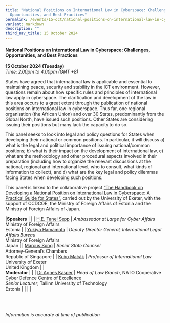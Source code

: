 ```yaml
---
title: "National Positions on International Law in Cyberspace: Challenges,
  Opportunities, and Best Practices"
permalink: /events/15-oct/national-positions-on-international-law-in-cyberspace/
variant: markdown
description: ""
third_nav_title: 15 October 2024
---
```

#### **National Positions on International Law in Cyberspace: Challenges, Opportunities, and Best Practices**

**15 October 2024 (Tuesday)**  
*Time: 2.00pm to 4.00pm (GMT +8)*

States have agreed that international law is applicable and essential to maintaining peace, security and stability in the ICT environment. However, questions remain about how specific rules and principles of international law apply in cyberspace. The clarification and development of the law in this area occurs to a great extent through the publication of national positions on international law in cyberspace. Thus far, one regional organisation (the African Union) and over 30 States, predominantly from the Global North, have issued such positions. Other States are considering issuing their positions but many lack the capacity to do so.

This panel seeks to look into legal and policy questions for States when developing their national or common positions. In particular, it will discuss a) what is the legal and political importance of issuing national/common positions; b) what is their impact on the development of international law, c) what are the methodology and other procedural aspects involved in their preparation (including how to organize the relevant discussions at the national, regional and international level, who to consult, what kinds of information to collect), and d) what are the key legal and policy dilemmas facing States when developing such positions.

This panel is linked to the collaborative project [“The Handbook on Developing a National Position on International Law in Cyberspace: A Practical Guide for States”](https://ccdcoe.org/news/2024/ccdcoe-launches-new-international-cyber-law-project/), carried out by the University of Exeter, with the support of CCDCOE, the Ministry of Foreign Affairs of Estonia and the Ministry of Foreign Affairs of Japan.

|**Speakers**          |                                                              |
| [H.E. Tanel Sepp](/speakers/he-tanel-sepp/)  | *Ambassador at Large for Cyber Affairs*<br>Ministry of Foreign Affairs <br> Estonia           |
| [Yukiya Hamamoto](/speakers/yukiya-hamamoto/)  | *Deputy Director General, International Legal Affairs Bureau*<br>Ministry of Foreign Affairs<br>Japan           |
| [Marcus Song](/speakers/marcus-song/)  | *Senior State Counsel*<br>Attorney-General’s Chambers<br>Republic of Singapore           |
| [Kubo Mačák](/speakers/kubo-macak/)  | *Professor of International Law* <br>University of Exeter <br>United Kingdom     |
|<br> **Moderator**          |                                                           |
| [Dr Agnes Kasper](/speakers/dr-agnes-kasper/)  | *Head of Law Branch*, NATO Cooperative Cyber Defence Centre of Excellence<br>*Senior Lecturer*, Tallinn University of Technology <br> Estonia               |
| | |

<br><br><br>
*Information is accurate at time of publication*
